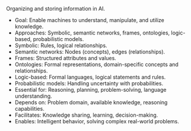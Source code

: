 Organizing and storing information in AI.
- Goal: Enable machines to understand, manipulate, and utilize knowledge.
- Approaches: Symbolic, semantic networks, frames, ontologies, logic-based, probabilistic models.
- Symbolic: Rules, logical relationships.
- Semantic networks: Nodes (concepts), edges (relationships).
- Frames: Structured attributes and values.
- Ontologies: Formal representations, domain-specific concepts and relationships.
- Logic-based: Formal languages, logical statements and rules.
- Probabilistic models: Handling uncertainty with probabilities.
- Essential for: Reasoning, planning, problem-solving, language understanding.
- Depends on: Problem domain, available knowledge, reasoning capabilities.
- Facilitates: Knowledge sharing, learning, decision-making.
- Enables: Intelligent behavior, solving complex real-world problems.